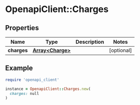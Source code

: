 # OpenapiClient::Charges

## Properties

| Name | Type | Description | Notes |
| ---- | ---- | ----------- | ----- |
| **charges** | [**Array&lt;Charge&gt;**](Charge.md) |  | [optional] |

## Example

```ruby
require 'openapi_client'

instance = OpenapiClient::Charges.new(
  charges: null
)
```

